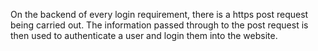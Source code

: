 On the backend of every login requirement, there is a https post request being carried out. The information passed through to the post request is then used to authenticate a user and login them into the website. 
